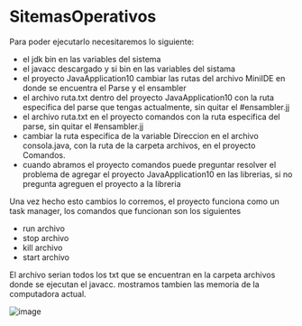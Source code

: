 # SitemasOperativos
Para poder ejecutarlo necesitaremos lo siguiente:

- el jdk bin en las variables del sistema
- el javacc descargado y si bin en las variables del sistama
- el proyecto JavaApplication10 cambiar las rutas del archivo MiniIDE en donde se encuentra el Parse y el ensambler
- el archivo ruta.txt dentro del proyecto JavaApplication10 con la ruta especifica del parse que tengas actualmente, sin quitar el #ensambler.jj
- el archivo ruta.txt en el proyecto comandos con la ruta especifica del parse, sin quitar el #ensambler.jj
- cambiar la ruta especifica de la variable Direccion en el archivo consola.java, con la ruta de la carpeta archivos, en el proyecto Comandos.
- cuando abramos el proyecto comandos puede preguntar resolver el problema de agregar el proyecto JavaApplication10 en las librerias, si no pregunta agreguen el proyecto a la libreria

Una vez hecho esto cambios lo corremos, el proyecto funciona como un task manager, los comandos que funcionan son los siguientes
- run archivo
- stop archivo
- kill archivo
- start archivo

El archivo serian todos los txt que se encuentran en la carpeta archivos donde se ejecutan el javacc. mostramos tambien las memoria de la computadora actual.

![image](https://user-images.githubusercontent.com/65196566/167525521-edeff88e-1559-4baf-b238-f59d2d45476e.png)


